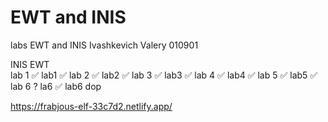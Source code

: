 # EWT and INIS
labs EWT and INIS Ivashkevich Valery 010901

INIS             EWT   
lab 1 ✅         lab1  ✅
lab 2 ✅         lab2  ✅
lab 3 ✅         lab3  ✅
lab 4 ✅         lab4  ✅
lab 5 ✅         lab5  ✅
lab 6 ?          la6   ✅  lab6 dop


https://frabjous-elf-33c7d2.netlify.app/
